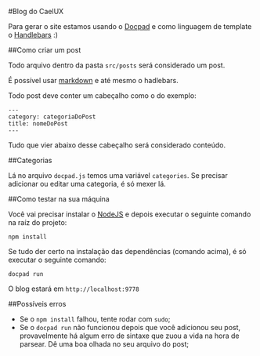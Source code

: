 #Blog do CaelUX

Para gerar o site estamos usando o [Docpad](http://docpad.org/) e como linguagem de template o [Handlebars](http://handlebarsjs.com/) :)

##Como criar um post

Todo arquivo dentro da pasta ```src/posts``` será considerado um post.

É possível usar [markdown](https://guides.github.com/features/mastering-markdown/) e até mesmo o hadlebars.

Todo post deve conter um cabeçalho como o do exemplo:
```
---
category: categoriaDoPost
title: nomeDoPost
---
```
Tudo que vier abaixo desse cabeçalho será considerado conteúdo.

##Categorias

Lá no arquivo ```docpad.js``` temos uma variável ```categories```. Se precisar adicionar ou editar uma categoria, é só mexer lá.

##Como testar na sua máquina

Você vai precisar instalar o [NodeJS](http://nodejs.org/) e depois executar o seguinte comando na raíz do projeto:
```
npm install
```

Se tudo der certo na instalação das dependências (comando acima), é só executar o seguinte comando:
```
docpad run
```

O blog estará em ```http://localhost:9778```

##Possíveis erros
- Se o ```npm install``` falhou, tente rodar com ```sudo```;
- Se o ```docpad run``` não funcionou depois que você adicionou seu post, provavelmente há algum erro de sintaxe que zuou a vida na hora de parsear. Dê uma boa olhada no seu arquivo do post;

